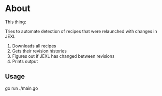 # About

This thing:

Tries to automate detection of recipes that were relaunched with changes in JEXL

1. Downloads all recipes
2. Gets their revision histories
3. Figures out if JEXL has changed between revisions
4. Prints output

## Usage

go run ./main.go
